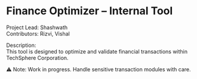 # Finance Optimizer – Internal Tool

Project Lead: Shashwath  
Contributors: Rizvi, Vishal  

Description:  
This tool is designed to optimize and validate financial transactions within TechSphere Corporation.  

⚠️ Note: Work in progress. Handle sensitive transaction modules with care.
